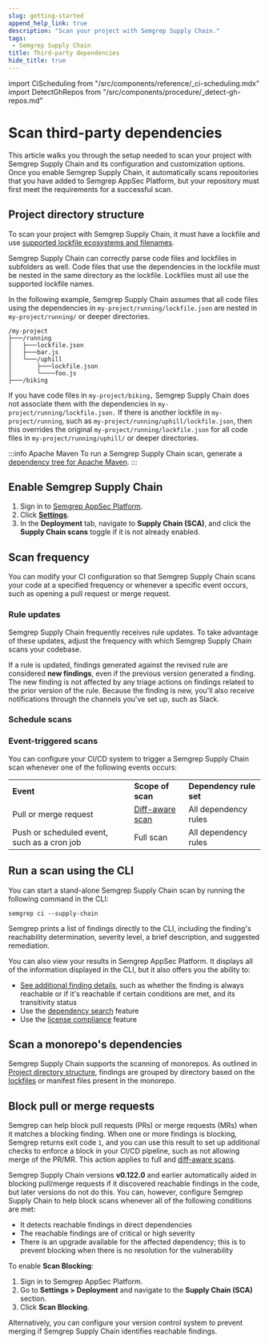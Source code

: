 ```yaml
---
slug: getting-started
append_help_link: true
description: "Scan your project with Semgrep Supply Chain."
tags:
 - Semgrep Supply Chain
title: Third-party dependencies
hide_title: true
---
```


<!-- vale off -->

import CiScheduling from "/src/components/reference/_ci-scheduling.mdx"
import DetectGhRepos from "/src/components/procedure/_detect-gh-repos.md"

<!-- vale on -->

# Scan third-party dependencies

This article walks you through the setup needed to scan your project with Semgrep Supply Chain and its configuration and customization options. Once you enable Semgrep Supply Chain, it automatically scans repositories that you have added to Semgrep AppSec Platform, but your repository must first meet the requirements for a successful scan.

## Project directory structure

To scan your project with Semgrep Supply Chain, it must have a lockfile and use [supported lockfile ecosystems and filenames](/docs/supported-languages#semgrep-supply-chain).

Semgrep Supply Chain can correctly parse code files and lockfiles in subfolders as well. Code files that use the dependencies in the lockfile must be nested in the same directory as the lockfile. Lockfiles must all use the supported lockfile names.

In the following example, Semgrep Supply Chain assumes that all code files using the dependencies in `my-project/running/lockfile.json` are nested in `my-project/running/` or deeper directories.

```
/my-project
├───/running
│   ├───lockfile.json
│   ├───bar.js
│   └───/uphill
│       ├───lockfile.json
│       └────foo.js
├───/biking
```

If you have code files in `my-project/biking,` Semgrep Supply Chain does not associate them with the dependencies in `my-project/running/lockfile.json.` If there is another lockfile in `my-project/running`, such as `my-project/running/uphill/lockfile.json`, then this overrides the original `my-project/running/lockfile.json` for all code files in `my-project/running/uphill/` or deeper directories.

:::info Apache Maven
To run a Semgrep Supply Chain scan, generate a [dependency tree for Apache Maven](/semgrep-supply-chain/setup-maven).
:::

## Enable Semgrep Supply Chain

1. Sign in to [<i class="fas fa-external-link fa-xs"></i> Semgrep AppSec Platform](https://semgrep.dev/login).
1. Click **[Settings](https://semgrep.dev/orgs/-/settings)**.
1. In the **Deployment** tab, navigate to **Supply Chain (SCA)**, and click the **<i class="fa-solid fa-toggle-large-on"></i> Supply Chain scans** toggle if it is not already enabled.

## Scan frequency

You can modify your CI configuration so that Semgrep Supply Chain scans your code at a specified frequency or whenever a specific event occurs, such as opening a pull request or merge request.

### Rule updates
Semgrep Supply Chain frequently receives rule updates. To take advantage of these updates, adjust the frequency with which Semgrep Supply Chain scans your codebase.

If a rule is updated, findings generated against the revised rule are considered **new findings**, even if the previous version generated a finding. The new finding is not affected by any triage actions on findings related to the prior version of the rule. Because the finding is new, you'll also receive notifications through the channels you've set up, such as Slack.

### Schedule scans

<CiScheduling />

### Event-triggered scans

You can configure your CI/CD system to trigger a Semgrep Supply Chain scan whenever one of the following events occurs:

<table>
 <tr>
 <td><strong>Event</strong></td>
 <td><strong>Scope of scan</strong></td>
 <td><strong>Dependency rule set</strong></td>
 </tr>
 <tr>
 <td>Pull or merge request</td>
 <td><a href="/docs/deployment/customize-ci-jobs#set-up-diff-aware-scans">Diff-aware scan</a></td>
 <td>All dependency rules</td>
 </tr>
 <tr>
 <td>Push or scheduled event, such as a cron job</td>
 <td>Full scan</td>
 <td>All dependency rules</td>
 </tr>
</table>

## Run a scan using the CLI

You can start a stand-alone Semgrep Supply Chain scan by running the following command in the CLI:

```console
semgrep ci --supply-chain
```

Semgrep prints a list of findings directly to the CLI, including the finding's reachability determination, severity level, a brief description, and suggested remediation.

You can also view your results in Semgrep AppSec Platform. It displays all of the information displayed in the CLI, but it also offers you the ability to:

* [See additional finding details](/semgrep-supply-chain/view-ssc-findings), such as whether the finding is always reachable or if it's reachable if certain conditions are met, and its transitivity status
* Use the [dependency search](/semgrep-supply-chain/dependency-search) feature
* Use the [license compliance](/semgrep-supply-chain/license-compliance) feature

## Scan a monorepo's dependencies

Semgrep Supply Chain supports the scanning of monorepos. As outlined in [Project directory structure](#project-directory-structure), findings are grouped by directory based on the [lockfiles](/semgrep-supply-chain/glossary/#lockfile) or manifest files present in the monorepo.

## Block pull or merge requests

Semgrep can help block pull requests (PRs) or merge requests (MRs) when it matches a blocking finding. When one or more findings is blocking, Semgrep returns exit code `1`, and you can use this result to set up additional checks to enforce a block in your CI/CD pipeline, such as not allowing merge of the PR/MR. This action applies to full and [diff-aware scans](/semgrep-code/glossary#diff-aware-scan).

Semgrep Supply Chain versions **v0.122.0** and earlier automatically aided in blocking pull/merge requests if it discovered reachable findings in the code, but later versions do not do this. You can, however, configure Semgrep Supply Chain to help block scans whenever all of the following conditions are met:

* It detects reachable findings in direct dependencies
* The reachable findings are of critical or high severity
* There is an upgrade available for the affected dependency; this is to prevent blocking when there is no resolution for the vulnerability

To enable **Scan Blocking**:

1. Sign in to Semgrep AppSec Platform.
2. Go to **Settings > Deployment** and navigate to the **Supply Chain (SCA)** section.
3. Click **<i class="fa-solid fa-toggle-large-on"></i> Scan Blocking**.

Alternatively, you can configure your version control system to prevent merging if Semgrep Supply Chain identifies reachable findings.
